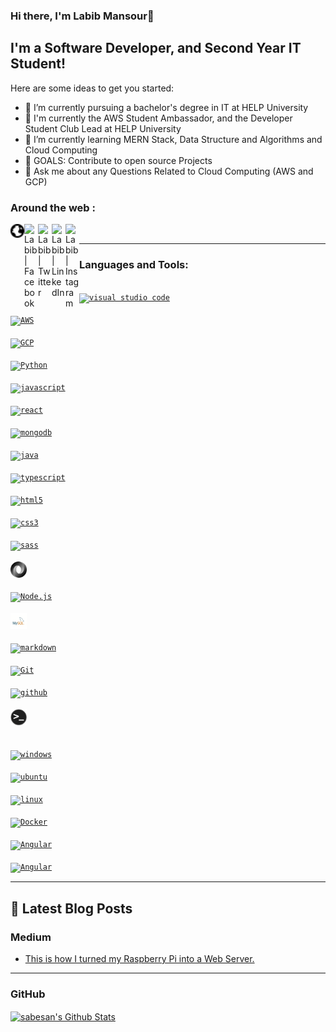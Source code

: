 ### Hi there, I'm Labib Mansour👋

## I'm a Software Developer, and Second Year IT Student!

Here are some ideas to get you started:

- 🔭 I’m currently pursuing a bachelor's degree in IT at HELP University
- 🌱 I'm currently the AWS Student Ambassador, and the Developer Student Club Lead at HELP   University
- 🌱 I’m currently learning MERN Stack, Data Structure and Algorithms and Cloud Computing
- 🤔 GOALS: Contribute to open source Projects
- 💬 Ask me about any Questions Related to Cloud Computing (AWS and GCP)


### Around the web :

[<img align="left" alt="Labib" width="22px" src="https://raw.githubusercontent.com/iconic/open-iconic/master/svg/globe.svg" />](https://labibmansour.com/)
[<img align="left" alt="Labib | Facebook" width="22px" src="https://cdn.jsdelivr.net/npm/simple-icons@3.4.0/icons/facebook.svg" />](https://facebook.com/labib.mansour99/)
[<img align="left" alt="Labib | Twitter" width="22px" src="https://cdn.jsdelivr.net/npm/simple-icons@v3/icons/twitter.svg" />](https://twitter.com/mansour_labib)
[<img align="left" alt="Labib | LinkedIn" width="22px" src="https://cdn.jsdelivr.net/npm/simple-icons@v3/icons/linkedin.svg" />](https://www.linkedin.com/in/labib-mansour/)
[<img align="left" alt="Labib | Instagram" width="22px" src="https://cdn.jsdelivr.net/npm/simple-icons@v3/icons/instagram.svg" />](https://www.instagram.com/labibmansour99/)

<br />

---

### Languages and Tools:

[<code>
<img alt="visual studio code" width="26px" src="https://img.icons8.com/fluent/240/000000/visual-studio-code-2019.png" />
</code>](https://code.visualstudio.com/)
[<code>
<img alt="AWS" width="26px" src="https://img.icons8.com/color/48/000000/amazon-web-services.png" />
</code>](https://aws.amazon.com/)
[<code>
<img alt="GCP" width="26px" src="https://img.icons8.com/color/48/000000/google-cloud-platform.png" />
</code>](https://cloud.google.com/)
[<code>
<img alt="Python" width="26px" src="https://img.icons8.com/dusk/64/000000/python.png">
</code>](https://www.python.org/)
[<code>
<img alt="javascript" width="26px" src="https://img.icons8.com/color/240/000000/javascript.png" />
</code>](https://developer.mozilla.org/en-US/docs/Web/JavaScript)
[<code>
<img alt="react" width="26px" src="https://img.icons8.com/color/240/000000/react-native.png" />
</code>](https://reactjs.org/)
[<code>
<img alt="mongodb" width="26px" src="https://img.icons8.com/color/48/000000/mongodb.png" />
</code>](www.mongodb.com)
[<code>
<img alt="java" width="26px" src="https://img.icons8.com/color/240/000000/java-coffee-cup-logo.png">
</code>](https://docs.oracle.com/en/java/)
[<code>
<img alt="typescript" width="26px" src="https://img.icons8.com/color/240/000000/typescript.png">
</code>](https://www.typescriptlang.org/)
[<code>
<img alt="html5" width="26px" src="https://img.icons8.com/color/240/000000/html-5.png">
</code>](https://developer.mozilla.org/en-US/docs/Web/HTML)
[<code>
<img alt="css3" width="26px" src="https://img.icons8.com/color/240/000000/css3.png">
</code>](https://developer.mozilla.org/en-US/docs/Web/CSS)
[<code>
<img alt="sass" width="26px" src="https://img.icons8.com/color/240/000000/sass.png">
</code>](https://sass-lang.com/)
[<code>
<img alt="json" width="26px" src="https://raw.githubusercontent.com/github/explore/80688e429a7d4ef2fca1e82350fe8e3517d3494d/topics/json/json.png">
</code>](https://www.json.org/json-en.html)
[<code>
<img alt="Node.js" width="26px" src="https://img.icons8.com/color/240/000000/nodejs.png">
</code>](https://nodejs.org/en/)
[<code>
<img alt="MySQL" width="26px" src="https://raw.githubusercontent.com/github/explore/80688e429a7d4ef2fca1e82350fe8e3517d3494d/topics/mysql/mysql.png">
</code>](https://dev.mysql.com/)
[<code>
<img alt="markdown" width="26px" src="https://img.icons8.com/ios-filled/100/000000/markdown.png">
</code>](https://www.markdownguide.org/)
[<code>
<img alt="Git" width="26px" src="https://img.icons8.com/color/240/000000/git.png">
</code>](https://git-scm.com/)
[<code>
<img alt="github" width="26px" src="https://img.icons8.com/ios-glyphs/240/000000/github.png">
</code>](https://github.com/)
[<code>
<img alt="terminal" width="26px" src="https://raw.githubusercontent.com/github/explore/80688e429a7d4ef2fca1e82350fe8e3517d3494d/topics/terminal/terminal.png">
</code>](https://docs.microsoft.com/en-us/windows/terminal/)
<br />
[<code>
<img alt="windows" width="26px" src="https://img.icons8.com/color/240/000000/windows-10.png">
</code>](https://www.microsoft.com/en-us/windows)
[<code>
<img alt="ubuntu" width="26px" src="https://img.icons8.com/color/96/000000/ubuntu--v1.png">
</code>](https://ubuntu.com/)
[<code>
<img alt="linux" width="26px" src="https://img.icons8.com/color/96/000000/linux.png">
</code>](https://www.kernel.org/)
[<code>
<img alt="Docker" width="26px" src="https://img.icons8.com/dusk/48/000000/docker.png">
</code>](https://www.docker.com/)
[<code>
<img alt="Angular" width="26px" src="https://img.icons8.com/color/48/000000/angularjs.png">
</code>](https://www.docker.com/)
[<code>
<img alt="Angular" width="26px" src="https://img.icons8.com/clouds/100/000000/api.png">
</code>](https://restfulapi.net/)


---

## 📝 Latest Blog Posts

### Medium

<!-- MEDIUM:START -->

- [This is how I turned my Raspberry Pi into a Web Server.](https://medium.com/theumhack/this-is-how-i-turned-my-raspberry-pi-into-a-web-server-a0f02e7bc3af)

<!-- MEDIUM:END -->

---
### GitHub


<a href="https://github-readme-stats.sabesansathananthan.vercel.app/api?username=Labib123&show_icons=true&hide_border=true&count_private=true&include_all_commits=true&theme=radical">
<img align="center" alt="sabesan's Github Stats" src="https://github-readme-stats.sabesansathananthan.vercel.app/api?username=Labib123&show_icons=true&hide_border=true&count_private=true&include_all_commits=true&theme=radical" /></a>

